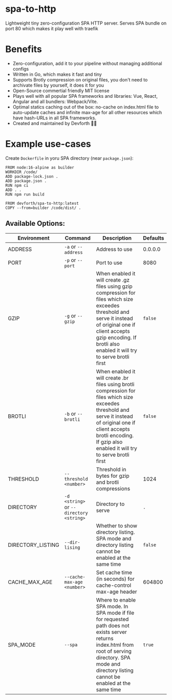 # spa-to-http
Lightweight tiny zero-configuration SPA HTTP server. Serves SPA bundle on port 80 which makes it play well with traefik

# Benefits

* Zero-configuration, add it to your pipeline without managing additional configs
* Written in Go, which makes it fast and tiny
* Supports Brotly compression on original files, you don't need to archivate files by yourself, it does it for you
* Open-Source commertial friendly MIT license
* Plays well with all popular SPA frameworks and libraries: Vue, React, Angular and all bundlers: Webpack/Vite.
* Optimal statics caching out of the box: no-cache on index.html file to auto-update caches and infinite max-age for all other resources which have hash-URLs in all SPA frameworks.
* Created and maintained by Devforth 💪🏼



# Example use-cases

Create `Dockerfile` in yoru SPA directory (near `package.json`):

```
FROM node:16-alpine as builder
WORKDIR /code/
ADD package-lock.json .
ADD package.json .
RUN npm ci
ADD . .
RUN npm run build

FROM devforth/spa-to-http:latest
COPY --from=builder /code/dist/ .
```

## Available Options:
| Environment       | Command                                 | Description                                                                                                                                                                                                                            | Defaults |
|-------------------|-----------------------------------------|----------------------------------------------------------------------------------------------------------------------------------------------------------------------------------------------------------------------------------------|----------|
| ADDRESS           | `-a` or `--address`                     | Address to use                                                                                                                                                                                                                         | 0.0.0.0  |
| PORT              | `-p` or `--port`                        | Port to use                                                                                                                                                                                                                            | 8080     |
| GZIP              | `-g` or `--gzip`                        | When enabled it will create .gz files using gzip compression for files which size exceedes threshold and serve it instead of original one if client accepts gzip encoding. If brotli also enabled it will try to serve brotli first    | `false`  |
| BROTLI            | `-b` or `--brotli`                      | When enabled it will create .br files using brotli compression for files which size exceedes threshold and serve it instead of original one if client accepts brotli encoding. If gzip also enabled it will try to serve brotli first  | `false`  |
| THRESHOLD         | `--threshold <number>`                  | Threshold in bytes for gzip and brotli compressions                                                                                                                                                                                    | 1024     |
| DIRECTORY         | `-d <string>` or `--directory <string>` | Directory to serve                                                                                                                                                                                                                     | `.`      |
| DIRECTORY_LISTING | `--dir-lising`                          | Whether to show directory listing. SPA mode and directory listing cannot be enabled at the same time                                                                                                                                   | `false`  |
| CACHE_MAX_AGE     | `--cache-max-age <number>`              | Set cache time (in seconds) for cache-control max-age header                                                                                                                                                                           | 604800   |
| SPA_MODE          | `--spa`                                 | Where to enable SPA mode. In SPA mode if file for requested path does not exists server returns index.html from root of serving directory. SPA mode and directory listing cannot be enabled at the same time                           | `true`   |
